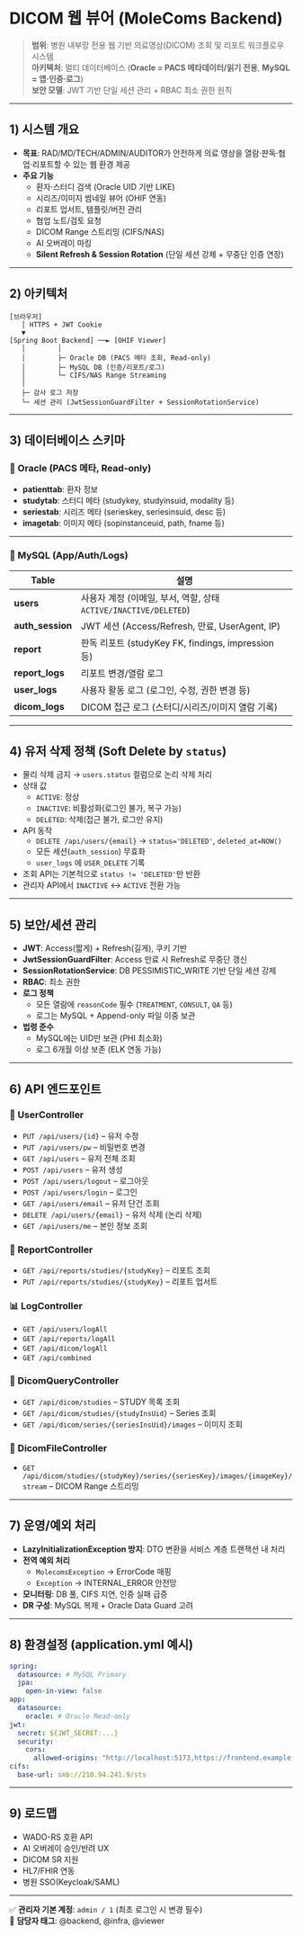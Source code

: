 # DICOM 웹 뷰어 (MoleComs Backend)

> **범위**: 병원 내부망 전용 웹 기반 의료영상(DICOM) 조회 및 리포트 워크플로우 시스템  
> **아키텍처**: 멀티 데이터베이스 (**Oracle = PACS 메타데이터/읽기 전용**, **MySQL = 앱·인증·로그**)  
> **보안 모델**: JWT 기반 단일 세션 관리 + RBAC 최소 권한 원칙

---

## 1) 시스템 개요
- **목표**: RAD/MD/TECH/ADMIN/AUDITOR가 안전하게 의료 영상을 열람·판독·협업·리포트할 수 있는 웹 환경 제공
- **주요 기능**
  - 환자·스터디 검색 (Oracle UID 기반 LIKE)
  - 시리즈/이미지 썸네일 뷰어 (OHIF 연동)
  - 리포트 업서트, 템플릿/버전 관리
  - 협업 노트/검토 요청
  - DICOM Range 스트리밍 (CIFS/NAS)
  - AI 오버레이 마킹
  - **Silent Refresh & Session Rotation** (단일 세션 강제 + 무중단 인증 연장)

---

## 2) 아키텍처
```
[브라우저]
   │ HTTPS + JWT Cookie
   ▼
[Spring Boot Backend] ──► [OHIF Viewer]
   │        │
   │        ├─ Oracle DB (PACS 메타 조회, Read-only)
   │        ├─ MySQL DB (인증/리포트/로그)
   │        └─ CIFS/NAS Range Streaming
   │
   ├─ 감사 로그 저장
   └─ 세션 관리 (JwtSessionGuardFilter + SessionRotationService)
```

---

## 3) 데이터베이스 스키마

### 🔹 Oracle (PACS 메타, Read-only)
- **patienttab**: 환자 정보  
- **studytab**: 스터디 메타 (studykey, studyinsuid, modality 등)  
- **seriestab**: 시리즈 메타 (serieskey, seriesinsuid, desc 등)  
- **imagetab**: 이미지 메타 (sopinstanceuid, path, fname 등)  

---

### 🔹 MySQL (App/Auth/Logs)
| Table          | 설명 |
|----------------|------|
| **users**      | 사용자 계정 (이메일, 부서, 역할, 상태 `ACTIVE/INACTIVE/DELETED`) |
| **auth_session** | JWT 세션 (Access/Refresh, 만료, UserAgent, IP) |
| **report**     | 판독 리포트 (studyKey FK, findings, impression 등) |
| **report_logs**| 리포트 변경/열람 로그 |
| **user_logs**  | 사용자 활동 로그 (로그인, 수정, 권한 변경 등) |
| **dicom_logs** | DICOM 접근 로그 (스터디/시리즈/이미지 열람 기록) |

---

## 4) 유저 삭제 정책 (Soft Delete by `status`)
- 물리 삭제 금지 → `users.status` 컬럼으로 논리 삭제 처리
- 상태 값
  - `ACTIVE`: 정상
  - `INACTIVE`: 비활성화(로그인 불가, 복구 가능)
  - `DELETED`: 삭제(접근 불가, 로그만 유지)
- API 동작
  - `DELETE /api/users/{email}` → `status='DELETED'`, `deleted_at=NOW()`
  - 모든 세션(`auth_session`) 무효화
  - `user_logs` 에 `USER_DELETE` 기록
- 조회 API는 기본적으로 `status != 'DELETED'`만 반환  
- 관리자 API에서 `INACTIVE` ↔ `ACTIVE` 전환 가능

---

## 5) 보안/세션 관리
- **JWT**: Access(짧게) + Refresh(길게), 쿠키 기반
- **JwtSessionGuardFilter**: Access 만료 시 Refresh로 무중단 갱신
- **SessionRotationService**: DB PESSIMISTIC_WRITE 기반 단일 세션 강제
- **RBAC**: 최소 권한
- **로그 정책**
  - 모든 열람에 `reasonCode` 필수 (`TREATMENT`, `CONSULT`, `QA` 등)
  - 로그는 MySQL + Append-only 파일 이중 보관
- **법령 준수**
  - MySQL에는 UID만 보관 (PHI 최소화)
  - 로그 6개월 이상 보존 (ELK 연동 가능)

---

## 6) API 엔드포인트

### 👤 UserController
- `PUT /api/users/{id}` – 유저 수정
- `PUT /api/users/pw` – 비밀번호 변경
- `GET /api/users` – 유저 전체 조회
- `POST /api/users` – 유저 생성
- `POST /api/users/logout` – 로그아웃
- `POST /api/users/login` – 로그인
- `GET /api/users/email` – 유저 단건 조회
- `DELETE /api/users/{email}` – 유저 삭제 (논리 삭제)
- `GET /api/users/me` – 본인 정보 조회

### 📝 ReportController
- `GET /api/reports/studies/{studyKey}` – 리포트 조회
- `PUT /api/reports/studies/{studyKey}` – 리포트 업서트

### 📊 LogController
- `GET /api/users/logAll`  
- `GET /api/reports/logAll`  
- `GET /api/dicom/logAll`  
- `GET /api/combined`

### 🔎 DicomQueryController
- `GET /api/dicom/studies` – STUDY 목록 조회
- `GET /api/dicom/studies/{studyInsUid}` – Series 조회
- `GET /api/dicom/series/{seriesInsUid}/images` – 이미지 조회

### 📂 DicomFileController
- `GET /api/dicom/studies/{studyKey}/series/{seriesKey}/images/{imageKey}/stream` – DICOM Range 스트리밍

---

## 7) 운영/예외 처리
- **LazyInitializationException 방지**: DTO 변환을 서비스 계층 트랜잭션 내 처리
- **전역 예외 처리**
  - `MolecomsException` → ErrorCode 매핑
  - `Exception` → INTERNAL_ERROR 안전망
- **모니터링**: DB 풀, CIFS 지연, 인증 실패 급증
- **DR 구성**: MySQL 복제 + Oracle Data Guard 고려

---

## 8) 환경설정 (application.yml 예시)
```yaml
spring:
  datasource: # MySQL Primary
  jpa:
    open-in-view: false
app:
  datasource:
    oracle: # Oracle Read-only
jwt:
  secret: ${JWT_SECRET:...}
  security:
    cors:
      allowed-origins: "http://localhost:5173,https://frontend.example.com"
cifs:
  base-url: smb://210.94.241.9/sts
```

---

## 9) 로드맵
- WADO-RS 호환 API
- AI 오버레이 승인/반려 UX
- DICOM SR 지원
- HL7/FHIR 연동
- 병원 SSO(Keycloak/SAML)

---

✅ **관리자 기본 계정**: `admin / 1` (최초 로그인 시 변경 필수)  
📌 **담당자 태그**: @backend, @infra, @viewer  

